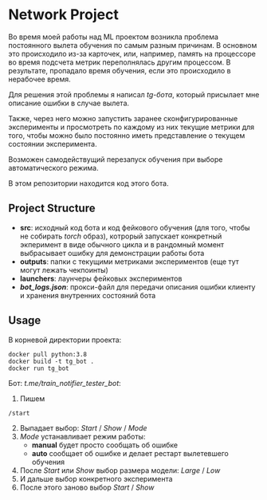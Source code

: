 # Network Project

Во время моей работы над ML проектом возникла проблема постоянного вылета
обучения по самым разным причинам. В основном это происходило из-за карточек, или, например,
память на процессоре во время подсчета метрик переполнялась другим процессом.
В результате, пропадало время обучения, если это происходило в нерабочее время.

Для решения этой проблемы я написал _tg-бота_, который присылает мне описание ошибки
в случае вылета.

Также, через него можно запустить заранее сконфигурированные эксперименты и просмотреть по каждому
из них текущие метрики для того, чтобы можно было постоянно иметь представление о текущем
состоянии эксперимента.

Возможен самодействущий перезапуск обучения при выборе автоматического режима.

В этом репозитории находится код этого бота.

## Project Structure
* **src**: исходный код бота и код фейкового обучения (для того, чтобы не собирать _torch_ образ), 
котрорый запускает конкретный экперимент в виде обычного цикла и в рандомный момент выбрасывает ошибку
для демонстрации работы бота
* **outputs**: папки с текущими метриками экспериментов (еще тут могут лежать чекпоинты)
* **launchers**: лаунчеры фейковых экспериментов
* **_bot_logs.json_**: прокси-файл для передачи описания ошибки клиенту и хранения внутренних состояний бота

## Usage
В корневой директории проекта:
 ```
docker pull python:3.8
docker build -t tg_bot .
docker run tg_bot
 ```

Бот: _t.me/train_notifier_tester_bot_:

1. Пишем 
 ```
/start
 ```
2. Выпадает выбор: _Start_ / _Show_ / _Mode_
3. _Mode_ устанавливает режим работы: 
   * **manual** будет просто сообщать об ошибке 
   * **auto** сообщает об ошибке и делает рестарт вылетевшего обучения
4. После _Start_ или _Show_ выбор размера модели: _Large_ / _Low_
5. И дальше выбор конкретного эксперимента
6. После этого заново выбор _Start_ / _Show_